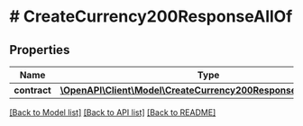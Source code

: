 # # CreateCurrency200ResponseAllOf

## Properties

Name | Type | Description | Notes
------------ | ------------- | ------------- | -------------
**contract** | [**\OpenAPI\Client\Model\CreateCurrency200ResponseAllOfContract**](CreateCurrency200ResponseAllOfContract.md) |  | [optional]

[[Back to Model list]](../../README.md#models) [[Back to API list]](../../README.md#endpoints) [[Back to README]](../../README.md)
